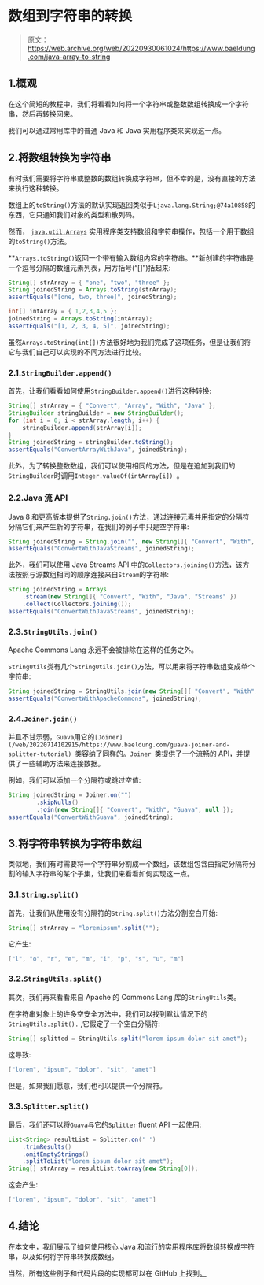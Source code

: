 # 数组到字符串的转换

> 原文：<https://web.archive.org/web/20220930061024/https://www.baeldung.com/java-array-to-string>

## 1.概观

在这个简短的教程中，我们将看看如何将一个字符串或整数数组转换成一个字符串，然后再转换回来。

我们可以通过常用库中的普通 Java 和 Java 实用程序类来实现这一点。

## 2.将数组转换为字符串

有时我们需要将字符串或整数的数组转换成字符串，但不幸的是，没有直接的方法来执行这种转换。

数组上的`toString()`方法的默认实现返回类似于`Ljava.lang.String;@74a10858`的东西，它只通知我们对象的类型和散列码。

然而， [`java.util.Arrays`](/web/20220714102915/https://www.baeldung.com/java-util-arrays) 实用程序类支持数组和字符串操作，包括一个用于数组的`toString()`方法。

**`Arrays.toString()`返回一个带有输入数组内容的字符串。**新创建的字符串是一个逗号分隔的数组元素列表，用方括号(“[]”)括起来:

```java
String[] strArray = { "one", "two", "three" };
String joinedString = Arrays.toString(strArray);
assertEquals("[one, two, three]", joinedString);
```

```java
int[] intArray = { 1,2,3,4,5 }; 
joinedString = Arrays.toString(intArray);
assertEquals("[1, 2, 3, 4, 5]", joinedString);
```

虽然`Arrays.toString(int[])`方法很好地为我们完成了这项任务，但是让我们将它与我们自己可以实现的不同方法进行比较。

### 2.1.`StringBuilder.append()`

首先，让我们看看如何使用`StringBuilder.append()`进行这种转换:

```java
String[] strArray = { "Convert", "Array", "With", "Java" };
StringBuilder stringBuilder = new StringBuilder();
for (int i = 0; i < strArray.length; i++) {
    stringBuilder.append(strArray[i]);
}
String joinedString = stringBuilder.toString();
assertEquals("ConvertArrayWithJava", joinedString);
```

此外，为了转换整数数组，我们可以使用相同的方法，但是在追加到我们的`StringBuilder`时调用`Integer.valueOf(intArray[i]) `。

### 2.2.Java 流 API

Java 8 和更高版本提供了`String.join()`方法，通过连接元素并用指定的分隔符分隔它们来产生新的字符串，在我们的例子中只是空字符串:

```java
String joinedString = String.join("", new String[]{ "Convert", "With", "Java", "Streams" });
assertEquals("ConvertWithJavaStreams", joinedString);
```

此外，我们可以使用 Java Streams API 中的`Collectors.joining()`方法，该方法按照与源数组相同的顺序连接来自`Stream`的字符串:

```java
String joinedString = Arrays
    .stream(new String[]{ "Convert", "With", "Java", "Streams" })
    .collect(Collectors.joining());
assertEquals("ConvertWithJavaStreams", joinedString);
```

### 2.3.`StringUtils.join()`

Apache Commons Lang 永远不会被排除在这样的任务之外。

`StringUtils`类有几个`StringUtils.join()`方法，可以用来将字符串数组变成单个字符串:

```java
String joinedString = StringUtils.join(new String[]{ "Convert", "With", "Apache", "Commons" });
assertEquals("ConvertWithApacheCommons", joinedString);
```

### 2.4.`Joiner.join()`

并且不甘示弱，`Guava`用它的`[Joiner](/web/20220714102915/https://www.baeldung.com/guava-joiner-and-splitter-tutorial) `类容纳了同样的。`Joiner `类提供了一个流畅的 API，并提供了一些辅助方法来连接数据。

例如，我们可以添加一个分隔符或跳过空值:

```java
String joinedString = Joiner.on("")
        .skipNulls()
        .join(new String[]{ "Convert", "With", "Guava", null });
assertEquals("ConvertWithGuava", joinedString);
```

## 3.将字符串转换为字符串数组

类似地，我们有时需要将一个字符串分割成一个数组，该数组包含由指定分隔符分割的输入字符串的某个子集，让我们来看看如何实现这一点。

### 3.1.`String.split()`

首先，让我们从使用没有分隔符的`String.split()`方法分割空白开始:

```java
String[] strArray = "loremipsum".split("");
```

它产生:

```java
["l", "o", "r", "e", "m", "i", "p", "s", "u", "m"]
```

### 3.2.`StringUtils.split()`

其次，我们再来看看来自 Apache 的 Commons Lang 库的`StringUtils`类。

在字符串对象上的许多空安全方法中，我们可以找到默认情况下的`StringUtils.split().` ,它假定了一个空白分隔符:

```java
String[] splitted = StringUtils.split("lorem ipsum dolor sit amet");
```

这导致:

```java
["lorem", "ipsum", "dolor", "sit", "amet"]
```

但是，如果我们愿意，我们也可以提供一个分隔符。

### 3.3.`Splitter.split()`

最后，我们还可以将`Guava`与它的`Splitter` fluent API 一起使用:

```java
List<String> resultList = Splitter.on(' ')
    .trimResults()
    .omitEmptyStrings()
    .splitToList("lorem ipsum dolor sit amet");   
String[] strArray = resultList.toArray(new String[0]);
```

这会产生:

```java
["lorem", "ipsum", "dolor", "sit", "amet"]
```

## 4.结论

在本文中，我们展示了如何使用核心 Java 和流行的实用程序库将数组转换成字符串，以及如何将字符串转换成数组。

当然，所有这些例子和代码片段的实现都可以在 GitHub 上找到[。](https://web.archive.org/web/20220714102915/https://github.com/eugenp/tutorials/tree/master/core-java-modules/core-java-collections-conversions-2)